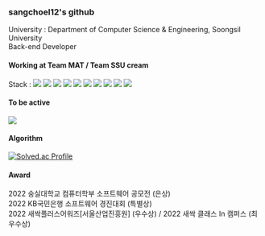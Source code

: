 ### sangchoel12's github
University : Department of Computer Science & Engineering, Soongsil University <br>
Back-end Developer

#### Working at Team MAT / Team SSU cream

Stack : 
<img src="https://img.shields.io/badge/C-A8B9CC?style=for-the-badge&logo=C&logoColor=white">
<img src="https://img.shields.io/badge/C++-00599C?style=for-the-badge&logo=c%2B%2B&logoColor=white">
<img src="https://img.shields.io/badge/Python-3776AB?style=for-the-badge&logo=Python&logoColor=white">
<img src="https://img.shields.io/badge/Java-6DB33F?style=for-the-badge&logo=Java&logoColor=white">
<img src="https://img.shields.io/badge/Flask-000000?style=for-the-badge&logo=Flask&logoColor=white">
<img src="https://img.shields.io/badge/Spring-6DB33F?style=for-the-badge&logo=Spring&logoColor=white">
<img src="https://img.shields.io/badge/Android-3DDC84?style=for-the-badge&logo=Android&logoColor=white">
<img src="https://img.shields.io/badge/Selenium-43B02A?style=for-the-badge&logo=Selenium&logoColor=white">
<img src="https://img.shields.io/badge/MySQL-4479A1?style=for-the-badge&logo=MySQL&logoColor=white">
<img src="https://img.shields.io/badge/Firebase-FFCA28?style=for-the-badge&logo=Firebase&logoColor=white">

#### To be active<br>
<img src="https://img.shields.io/badge/42-000000?style=for-the-badge&logo=42&logoColor=white">

#### Algorithm
[![Solved.ac Profile](http://mazassumnida.wtf/api/v2/generate_badge?boj=eric2057)](https://solved.ac/eric2057)

#### Award
2022 숭실대학교 컴퓨터학부 소프트웨어 공모전 (은상)<br>
2022 KB국민은행 소프트웨어 경진대회 (특별상)<br>
2022 새싹플러스어워즈[서울산업진흥원] (우수상) / 2022 새싹 클래스 In 캠퍼스 (최우수상)<br>
